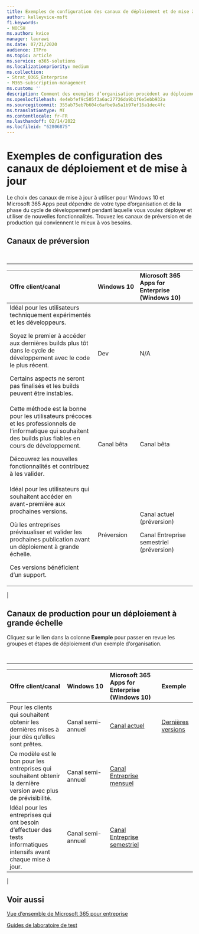```yaml
---
title: Exemples de configuration des canaux de déploiement et de mise à jour
author: kelleyvice-msft
f1.keywords:
- NOCSH
ms.author: kvice
manager: laurawi
ms.date: 07/21/2020
audience: ITPro
ms.topic: article
ms.service: o365-solutions
ms.localizationpriority: medium
ms.collection:
- Strat_O365_Enterprise
- M365-subscription-management
ms.custom: ''
description: Comment des exemples d’organisation procèdent au déploiement et à la mise à jour des versions à l’aide de canaux.
ms.openlocfilehash: 4e4ebfef9c505f3a6ac27726da9b1f6e5ebb932a
ms.sourcegitcommit: 355ab75eb7b604c6afbe9a5a1b97ef16a1dec4fc
ms.translationtype: MT
ms.contentlocale: fr-FR
ms.lasthandoff: 02/14/2022
ms.locfileid: "62806875"
---
```

# <a name="deployment-and-update-channel-example-configurations"></a>Exemples de configuration des canaux de déploiement et de mise à jour

Le choix des canaux de mise à jour à utiliser pour Windows 10 et Microsoft 365 Apps peut dépendre de votre type d’organisation et de la phase du cycle de développement pendant laquelle vous voulez déployer et utiliser de nouvelles fonctionnalités. Trouvez les canaux de préversion et de production qui conviennent le mieux à vos besoins.

## <a name="pre-release-channels"></a>Canaux de préversion

<br>

****

|Offre client/canal|Windows 10|Microsoft 365 Apps for Enterprise (Windows 10)|
|:-------|:-------|:-----|
|Idéal pour les utilisateurs techniquement expérimentés et les développeurs. <p> Soyez le premier à accéder aux dernières builds plus tôt dans le cycle de développement avec le code le plus récent. <p> Certains aspects ne seront pas finalisés et les builds peuvent être instables.|Dev|N/A|
|Cette méthode est la bonne pour les utilisateurs précoces et les professionnels de l’informatique qui souhaitent des builds plus fiables en cours de développement. <p> Découvrez les nouvelles fonctionnalités et contribuez à les valider.|Canal bêta|Canal bêta|
|Idéal pour les utilisateurs qui souhaitent accéder en avant-première aux prochaines versions. <p> Où les entreprises prévisualiser et valider les prochaines publication avant un déploiement à grande échelle. <p> Ces versions bénéficient d’un support.|Préversion|Canal actuel (préversion) <p> Canal Entreprise semestriel (préversion)|
|

## <a name="production-channels-for-broad-deployment"></a>Canaux de production pour un déploiement à grande échelle

Cliquez sur le lien dans la colonne **Exemple** pour passer en revue les groupes et étapes de déploiement d’un exemple d’organisation.

<br>

****

|Offre client/canal|Windows 10|Microsoft 365 Apps for Enterprise (Windows 10)|Exemple|
|:-------|:-------|:-----|:-------|
|Pour les clients qui souhaitent obtenir les dernières mises à jour dès qu’elles sont prêtes.|Canal semi-annuel|[Canal actuel](/deployoffice/overview-update-channels#current-channel-overview)|[Dernières versions](deploy-update-channels-examples-rapid-deploy.md)|
|Ce modèle est le bon pour les entreprises qui souhaitent obtenir la dernière version avec plus de prévisibilité.|Canal semi-annuel|[Canal Entreprise mensuel](/deployoffice/overview-update-channels#monthly-enterprise-channel-overview)||
|Idéal pour les entreprises qui ont besoin d’effectuer des tests informatiques intensifs avant chaque mise à jour.|Canal semi-annuel|[Canal Entreprise semestriel](/deployoffice/overview-update-channels#semi-annual-enterprise-channel-overview)||
|

## <a name="see-also"></a>Voir aussi

[Vue d’ensemble de Microsoft 365 pour entreprise](microsoft-365-overview.md)

[Guides de laboratoire de test](m365-enterprise-test-lab-guides.md)